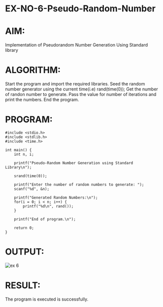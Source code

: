 # EX-NO-6-Pseudo-Random-Number

# AIM: 
Implementation of Pseudorandom Number Generation Using Standard library

# ALGORITHM:
Start the program and import the required libraries.
Seed the random number generator using the current time(i.e) rand(time(0));
Get the number of randon number to generate.
Pass the value for number of iterations and print the numbers.
End the program.

# PROGRAM:
```
#include <stdio.h>
#include <stdlib.h>
#include <time.h>

int main() {
    int n, i;

    printf("Pseudo-Random Number Generation using Standard Library\n");

    srand(time(0));

    printf("Enter the number of random numbers to generate: ");
    scanf("%d", &n);

    printf("Generated Random Numbers:\n");
    for(i = 0; i < n; i++) {
        printf("%d\n", rand());
    }

    printf("End of program.\n");

    return 0;
}
```

# OUTPUT:
![ex 6](https://github.com/user-attachments/assets/e4cd4b80-b3e1-4003-a868-0b799390b548)


# RESULT:
The program is executed is successfully.
